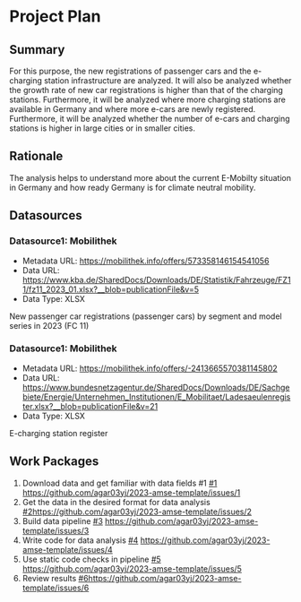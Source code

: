 # Project Plan

## Summary

<!-- Describe your data science project in max. 5 sentences. -->
For this purpose, the new registrations of passenger cars and the e-charging station infrastructure are analyzed. It will also be analyzed whether the growth rate of new car registrations is higher than that of the charging stations. Furthermore, it will be analyzed where more charging stations are available in Germany and where more e-cars are newly registered. Furthermore, it will be analyzed whether the number of e-cars and charging stations is higher in large cities or in smaller cities.
## Rationale

<!-- Outline the impact of the analysis, e.g. which pains it solves. -->
The analysis helps to understand more about the current E-Mobilty situation in Germany and how ready Germany is for climate neutral mobility.

## Datasources

<!-- Describe each datasources you plan to use in a section. Use the prefic "DatasourceX" where X is the id of the datasource. -->

### Datasource1: Mobilithek
* Metadata URL: https://mobilithek.info/offers/573358146154541056
* Data URL: https://www.kba.de/SharedDocs/Downloads/DE/Statistik/Fahrzeuge/FZ11/fz11_2023_01.xlsx?__blob=publicationFile&v=5
* Data Type: XLSX

New passenger car registrations (passenger cars) by segment and model series in 2023 (FC 11)


### Datasource1: Mobilithek
* Metadata URL: https://mobilithek.info/offers/-2413665570381145802
* Data URL: https://www.bundesnetzagentur.de/SharedDocs/Downloads/DE/Sachgebiete/Energie/Unternehmen_Institutionen/E_Mobilitaet/Ladesaeulenregister.xlsx?__blob=publicationFile&v=21
* Data Type: XLSX

E-charging station register

## Work Packages

<!-- List of work packages ordered sequentially, each pointing to an issue with more details. -->

1. Download data and get familiar with data fields #1 [#1][i1] https://github.com/agar03yj/2023-amse-template/issues/1
2. Get the data in the desired format for data analysis [#2][i2]https://github.com/agar03yj/2023-amse-template/issues/2
3. Build data pipeline [#3][i3] https://github.com/agar03yj/2023-amse-template/issues/3
4. Write code for data analysis [#4][i4] https://github.com/agar03yj/2023-amse-template/issues/4
5. Use static code checks in pipeline [#5][i5] https://github.com/agar03yj/2023-amse-template/issues/5
6. Review results [#6][i6]https://github.com/agar03yj/2023-amse-template/issues/6

[i1]: [https://github.com/jvalue/2023-amse-template/issues/1](https://github.com/agar03yj/2023-amse-template/issues/1)
[i2]: [https://github.com/jvalue/2023-amse-template/issues/2](https://github.com/agar03yj/2023-amse-template/issues/2)
[i3]: [https://github.com/jvalue/2023-amse-template/issues/3](https://github.com/agar03yj/2023-amse-template/issues/3)
[i4]: [https://github.com/jvalue/2023-amse-template/issues/4](https://github.com/agar03yj/2023-amse-template/issues/4)
[i5]: [https://github.com/jvalue/2023-amse-template/issues/5](https://github.com/agar03yj/2023-amse-template/issues/5)
[i6]: [https://github.com/jvalue/2023-amse-template/issues/6](https://github.com/agar03yj/2023-amse-template/issues/6)

